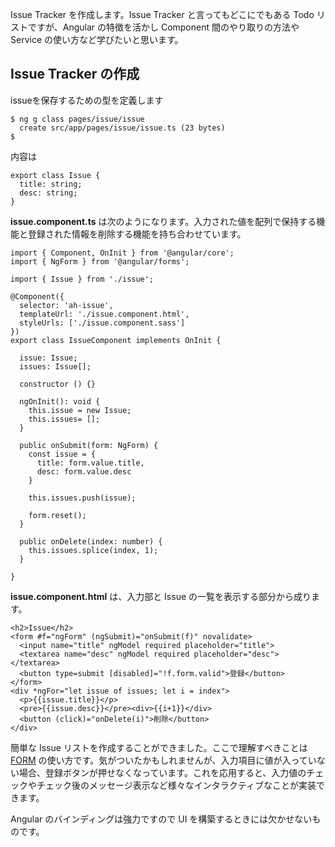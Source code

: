 Issue Tracker を作成します。Issue Tracker と言ってもどこにでもある Todo リストですが、Angular の特徴を活かし Component 間のやり取りの方法や Service の使い方など学びたいと思います。

## Issue Tracker の作成

issueを保存するための型を定義します

```
$ ng g class pages/issue/issue
  create src/app/pages/issue/issue.ts (23 bytes)
$ 
```

内容は

```
export class Issue {
  title: string;
  desc: string;
}
```

__issue.component.ts__ は次のようになります。入力された値を配列で保持する機能と登録された情報を削除する機能を持ち合わせています。

```
import { Component, OnInit } from '@angular/core';
import { NgForm } from '@angular/forms';

import { Issue } from './issue';

@Component({
  selector: 'ah-issue',
  templateUrl: './issue.component.html',
  styleUrls: ['./issue.component.sass']
})
export class IssueComponent implements OnInit {

  issue: Issue;
  issues: Issue[];

  constructor () {}

  ngOnInit(): void {
    this.issue = new Issue;
    this.issues= [];
  }

  public onSubmit(form: NgForm) {
    const issue = {
      title: form.value.title,
      desc: form.value.desc
    }

    this.issues.push(issue);

    form.reset();
  }

  public onDelete(index: number) {
    this.issues.splice(index, 1);
  }

}
```

__issue.component.html__ は、入力部と Issue の一覧を表示する部分から成ります。

```
<h2>Issue</h2>
<form #f="ngForm" (ngSubmit)="onSubmit(f)" novalidate>
  <input name="title" ngModel required placeholder="title">
  <textarea name="desc" ngModel required placeholder="desc"></textarea>
  <button type=submit [disabled]="!f.form.valid">登録</button>
</form>
<div *ngFor="let issue of issues; let i = index">
  <p>{{issue.title}}</p>
  <pre>{{issue.desc}}</pre><div>{{i+1}}</div>
  <button (click)="onDelete(i)">削除</button>
</div>
```

簡単な Issue リストを作成することができました。ここで理解すべきことは [FORM](https://angular.io/docs/ts/latest/guide/forms.html) の使い方です。気がついたかもしれませんが、入力項目に値が入っていない場合、登録ボタンが押せなくなっています。これを応用すると、入力値のチェックやチェック後のメッセージ表示など様々なインタラクティブなことが実装できます。

Angular のバインディングは強力ですので UI を構築するときには欠かせないものです。
